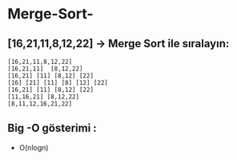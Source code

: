 # Merge-Sort-

## [16,21,11,8,12,22] -> Merge Sort ile sıralayın:

```
[16,21,11,8,12,22]
[16,21,11]  [8,12,22]
[16,21] [11] [8,12] [22]
[16] [21] [11] [8] [12] [22]
[16,21] [11] [8,12] [22]
[11,16,21] [8,12,22]
[8,11,12,16,21,22]

```

## Big -O gösterimi : 
* O(nlogn)